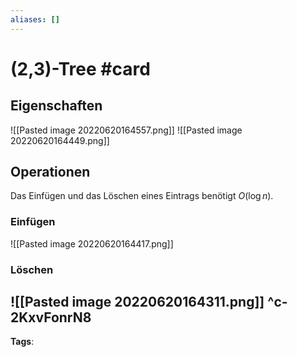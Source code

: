 ```yaml
---
aliases: []
---
```


# (2,3)-Tree #card
## Eigenschaften
![[Pasted image 20220620164557.png]]
![[Pasted image 20220620164449.png]]
## Operationen
Das Einfügen und das Löschen eines Eintrags benötigt $O(\log n).$
### Einfügen
![[Pasted image 20220620164417.png]]
### Löschen
![[Pasted image 20220620164311.png]]
^c-2KxvFonrN8
---
**Tags**: 